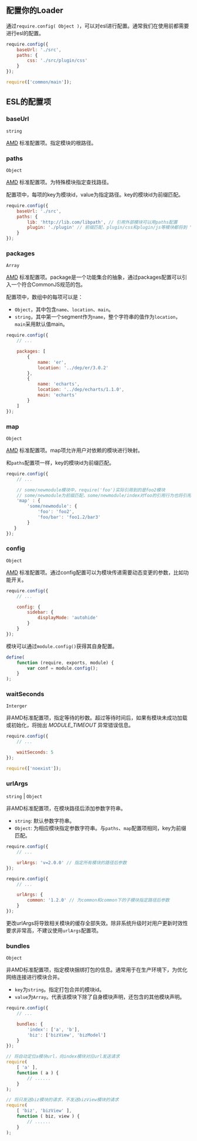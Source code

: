 配置你的Loader
--------

通过`require.config( Object )`，可以对esl进行配置。通常我们在使用前都需要进行esl的配置。

```javascript
require.config({
    baseUrl: './src',
    paths: {
        css: './src/plugin/css'
    }
});

require(['common/main']);
```


ESL的配置项
--------

### baseUrl

`string`

[AMD](https://github.com/amdjs/amdjs-api/wiki/Common-Config) 标准配置项。指定模块的根路径。


### paths

`Object`

[AMD](https://github.com/amdjs/amdjs-api/wiki/Common-Config) 标准配置项。为特殊模块指定查找路径。

配置项中，每项的key为模块id，value为指定路径。key的模块id为前缀匹配。

```javascript
require.config({
    baseUrl: './src',
    paths: {
        lib: 'http://lib.com/libpath', // 引用外部模块可以用paths配置
        plugin: './plugin' // 前缀匹配，plugin/css和plugin/js等模块都将到 "./plugin"下查找
    }
});
```

### packages

`Array`

[AMD](https://github.com/amdjs/amdjs-api/wiki/Common-Config) 标准配置项。package是一个功能集合的抽象，通过packages配置可以引入一个符合CommonJS规范的包。

配置项中，数组中的每项可以是：

+ `Object`，其中包含`name`、`location`、`main`。
+ `string`，其中第一个segment作为`name`，整个字符串的值作为`location`，`main`采用默认值main。

```javascript
require.config({
    // ...

    packages: [
        {
            name: 'er',
            location: '../dep/er/3.0.2'
        },
        {
            name: 'echarts',
            location: '../dep/echarts/1.1.0',
            main: 'echarts'
        }
    ]
});
```


### map

`Object`

[AMD](https://github.com/amdjs/amdjs-api/wiki/Common-Config) 标准配置项。map项允许用户对依赖的模块进行映射。

和`paths`配置项一样，key的模块id为前缀匹配。

```javascript
require.config({
    // ...

    // some/newmodule模块中，require('foo')实际引用到的是foo2模块
    // some/newmodule为前缀匹配，some/newmodule/index对foo的引用行为也将引用foo2
    'map' : {
        'some/newmodule': {
            'foo': 'foo2',
            'foo/bar': 'foo1.2/bar3'
        }
   }
});
```



### config

`Object`

[AMD](https://github.com/amdjs/amdjs-api/wiki/Common-Config) 标准配置项。通过config配置可以为模块传递需要动态变更的参数，比如功能开关。

```javascript
require.config({
    // ...

    config: {
        sidebar: {
            displayMode: 'autohide'
        }
    }
});
```

模块可以通过`module.config()`获得其自身配置。

```javascript
define(
    function (require, exports, module) {
        var conf = module.config();
    }
);
```


### waitSeconds

`Interger`

非AMD标准配置项，指定等待的秒数。超过等待时间后，如果有模块未成功加载或初始化，将抛出 *MODULE_TIMEOUT* 异常错误信息。

```javascript
require.config({
    // ...

    waitSeconds: 5
});

require(['noexist']);
```


### urlArgs

`string` | `Object`

非AMD标准配置项，在模块路径后添加参数字符串。

+ `string`: 默认参数字符串。
+ `Object`: 为相应模块指定参数字符串。与`paths`、`map`配置项相同，key为前缀匹配。

```javascript
require.config({
    // ...

    urlArgs: 'v=2.0.0' // 指定所有模块的路径后参数
});
```

```javascript
require.config({
    // ...

    urlArgs: {
        common: '1.2.0' // 为common和common下的子模块指定路径后参数
    }
});
```


更改urlArgs将导致相关模块的缓存全部失效。除非系统升级时对用户更新时效性要求非常高，不建议使用`urlArgs`配置项。


### bundles 

`Object`

非AMD标准配置项，指定模块捆绑打包的信息。通常用于在生产环境下，为优化网络连接进行模块合并。

+ `key`为`string`。指定打包合并的模块id。
+ `value`为`Array`。代表该模块下除了自身模块声明，还包含的其他模块声明。


```javascript
require.config({
    // ...

    bundles: {
        'index': ['a', 'b'],
        'biz': ['bizView', 'bizModel']
    }
});

// 将自动定位a模块url，向index模块对应url发送请求
require( 
    [ 'a' ], 
    function ( a ) {
        // ......
    }
);

// 将只发送biz模块的请求，不发送bizView模块的请求
require( 
    [ 'biz', 'bizView' ], 
    function ( biz, view ) {
        // ......
    }
);
```

